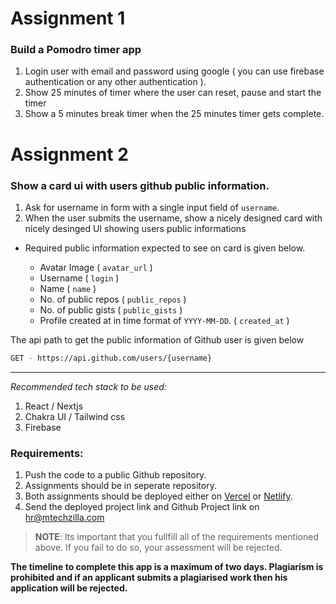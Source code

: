 # Assignment 1

### Build a Pomodro timer app

1. Login user with email and password using google ( you can use firebase authentication or any other authentication ).
2. Show 25 minutes of timer where the user can reset, pause and start the timer
3. Show a 5 minutes break timer when the 25 minutes timer gets complete.



# Assignment 2

### Show a card ui with users github public information.


1. Ask for username in form with a single input field of `username`. 
2. When the user submits the username, show a nicely designed card with nicely desinged UI showing users public informations 
- Required public information expected to see on card is given below.

    - Avatar Image ( `avatar_url` )
    - Username  ( `login` )
    - Name  ( `name` )
    - No. of public repos ( `public_repos` )
    - No. of public gists ( `public_gists` )
    - Profile created at in time format of `YYYY-MM-DD`.  ( `created_at` )


The api path to get the public information of Github user is given below

```bash
GET - https://api.github.com/users/{username}
```

---

_Recommended tech stack to be used:_
1. React / Nextjs
2. Chakra UI / Tailwind css
3. Firebase

### Requirements:
1. Push the code to a public Github repository.
2. Assignments should be in seperate repository.
3. Both assignments should be deployed either on [Vercel](https://vercel.com) or [Netlify](https://netlify.com).
4. Send the deployed project link and Github Project link on hr@mtechzilla.com


> **NOTE**: Its important that you fullfill all of the requirements mentioned above.
> If you fail to do so, your assessment will be rejected.

**The timeline to complete this app is a maximum of two days. Plagiarism is prohibited and if an applicant submits a plagiarised work then his application will be rejected.**

